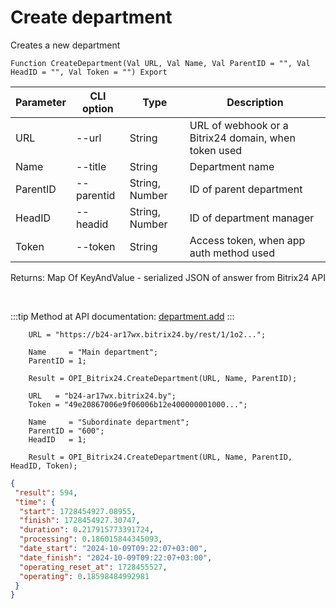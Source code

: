 ﻿---
sidebar_position: 1
---

# Create department
 Creates a new department



`Function CreateDepartment(Val URL, Val Name, Val ParentID = "", Val HeadID = "", Val Token = "") Export`

  | Parameter | CLI option | Type | Description |
  |-|-|-|-|
  | URL | --url | String | URL of webhook or a Bitrix24 domain, when token used |
  | Name | --title | String | Department name |
  | ParentID | --parentid | String, Number | ID of parent department |
  | HeadID | --headid | String, Number | ID of department manager |
  | Token | --token | String | Access token, when app auth method used |

  
  Returns:  Map Of KeyAndValue - serialized JSON of answer from Bitrix24 API

<br/>

:::tip
Method at API documentation: [department.add](https://dev.1c-bitrix.ru/rest_help/departments/department_add.php)
:::
<br/>


```bsl title="Code example"
    URL = "https://b24-ar17wx.bitrix24.by/rest/1/1o2...";

    Name     = "Main department";
    ParentID = 1;

    Result = OPI_Bitrix24.CreateDepartment(URL, Name, ParentID);

    URL   = "b24-ar17wx.bitrix24.by";
    Token = "49e20867006e9f06006b12e400000001000...";

    Name     = "Subordinate department";
    ParentID = "600";
    HeadID   = 1;

    Result = OPI_Bitrix24.CreateDepartment(URL, Name, ParentID, HeadID, Token);
```
 



```json title="Result"
{
 "result": 594,
 "time": {
  "start": 1728454927.08955,
  "finish": 1728454927.30747,
  "duration": 0.217915773391724,
  "processing": 0.186015844345093,
  "date_start": "2024-10-09T09:22:07+03:00",
  "date_finish": "2024-10-09T09:22:07+03:00",
  "operating_reset_at": 1728455527,
  "operating": 0.18598484992981
 }
}
```
